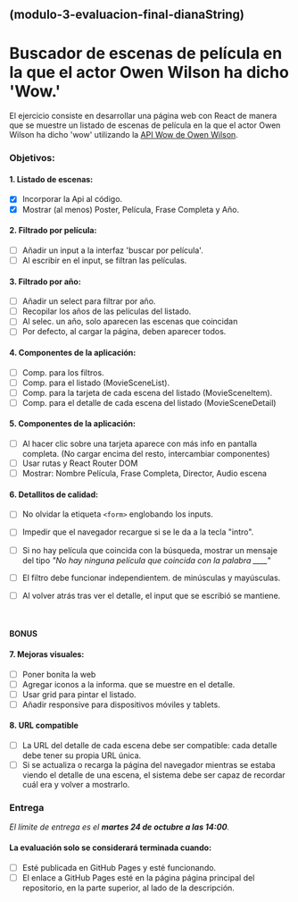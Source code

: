 ## (modulo-3-evaluacion-final-dianaString)

# Buscador de escenas de película en la que el actor Owen Wilson ha dicho 'Wow.'

El ejercicio consiste en desarrollar una página web con React de manera que se muestre un listado de escenas de película en la que el actor Owen Wilson ha dicho 'wow' utilizando la [API Wow de Owen Wilson](https://owen-wilson-wow-api.onrender.com/).

### Objetivos:

#### 1. Listado de escenas:
- [X] Incorporar la Api al código.
- [X] Mostrar (al menos) Poster, Película, Frase Completa y Año.

#### 2. Filtrado por película:
- [ ] Añadir un input a la interfaz 'buscar por película'.
- [ ] Al escribir en el input, se filtran las películas.

#### 3. Filtrado por año:
- [ ] Añadir un select para filtrar por año.
- [ ] Recopilar los años de las películas del listado.
- [ ] Al selec. un año, solo aparecen las escenas que coincidan
- [ ] Por defecto, al cargar la página, deben aparecer todos.

#### 4. Componentes de la aplicación:
- [ ] Comp. para los filtros.
- [ ] Comp. para el listado (MovieSceneList).
- [ ] Comp. para la tarjeta de cada escena del listado (MovieSceneItem).
- [ ] Comp. para el detalle de cada escena del listado (MovieSceneDetail)

#### 5. Componentes de la aplicación:
- [ ] Al hacer clic sobre una tarjeta aparece con más info en pantalla completa. (No cargar encima del resto, intercambiar componentes)
- [ ] Usar rutas y React Router DOM
- [ ] Mostrar: Nombre Película, Frase Completa, Director, Audio escena

#### 6. Detallitos de calidad:
- [ ] No olvidar la etiqueta ```<form>``` englobando los inputs. 
- [ ] Impedir que el navegador recargue si se le da a la tecla "intro".
- [ ] Si no hay película que coincida con la búsqueda, mostrar un mensaje del tipo *"No hay ninguna película que coincida con la palabra ____*"
- [ ] El filtro debe funcionar independientem. de minúsculas y mayúsculas.
- [ ] Al volver atrás tras ver el detalle, el input que se escribió se mantiene.


<br>

#### BONUS
#### 7. Mejoras visuales:
- [ ] Poner bonita la web
- [ ] Agregar iconos a la informa. que se muestre en el detalle.
- [ ] Usar grid para pintar el listado.
- [ ] Añadir responsive para dispositivos móviles y tablets.

#### 8. URL compatible
- [ ] La URL del detalle de cada escena debe ser compatible: cada detalle debe tener su propia URL única.
- [ ] Si se actualiza o recarga la página del navegador mientras se estaba viendo el detalle de una escena, el sistema debe ser capaz de recordar cuál era y volver a mostrarlo.

### Entrega
*El límite de entrega es el **martes 24 de octubre a las 14:00**.*

#### La evaluación solo se considerará terminada cuando:
- [ ] Esté publicada en GitHub Pages y esté funcionando.
- [ ] El enlace a GitHub Pages esté en la página página principal del repositorio, en la parte superior, al lado de la descripción.

<br>

